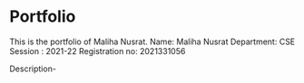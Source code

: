 # Portfolio
This is the portfolio of Maliha Nusrat.
Name: Maliha Nusrat
Department: CSE
Session : 2021-22
Registration no: 2021331056

Description-
